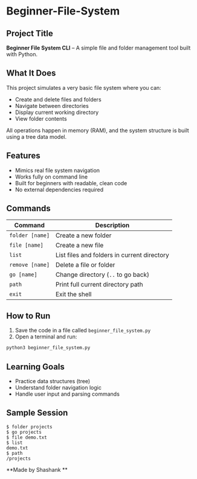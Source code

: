 # Beginner-File-System
##  Project Title
**Beginner File System CLI** – A simple file and folder management tool built with Python.

##  What It Does
This project simulates a very basic file system where you can:
- Create and delete files and folders
- Navigate between directories
- Display current working directory
- View folder contents

All operations happen in memory (RAM), and the system structure is built using a tree data model.

## Features
- Mimics real file system navigation
- Works fully on command line
- Built for beginners with readable, clean code
- No external dependencies required

## Commands
| Command         | Description                                  |
|----------------|----------------------------------------------|
| `folder [name]` | Create a new folder                         |
| `file [name]`   | Create a new file                           |
| `list`          | List files and folders in current directory |
| `remove [name]` | Delete a file or folder                    |
| `go [name]`     | Change directory (`..` to go back)         |
| `path`          | Print full current directory path          |
| `exit`          | Exit the shell                             |

##  How to Run
1. Save the code in a file called `beginner_file_system.py`
2. Open a terminal and run:
```bash
python3 beginner_file_system.py
```

##  Learning Goals
- Practice data structures (tree)
- Understand folder navigation logic
- Handle user input and parsing commands

## Sample Session
```
$ folder projects
$ go projects
$ file demo.txt
$ list
demo.txt
$ path
/projects
```

**Made by Shashank **  
